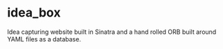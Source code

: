 idea_box
========

Idea capturing website built in Sinatra and a hand rolled ORB built around YAML files as a database.

